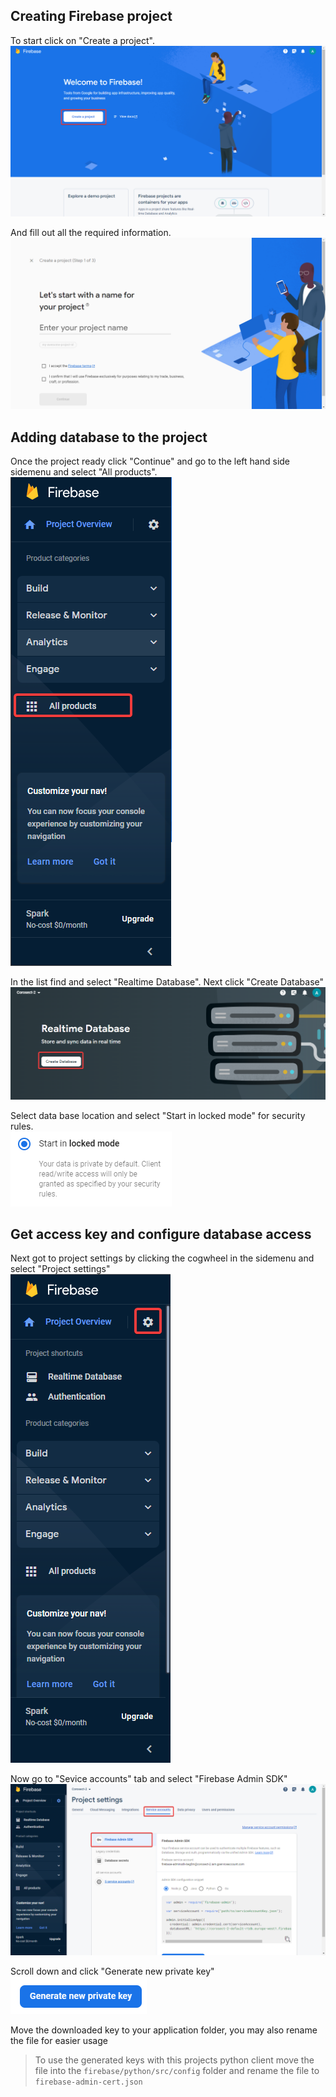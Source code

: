 ## Creating Firebase project

To start click on "Create a project".
![Alt text](image.png)

And fill out all the required information.
![Alt text](image-1.png)

## Adding database to the project

Once the project ready click "Continue" and go to the left hand side sidemenu and select "All products".  
![Alt text](image-2.png)

In the list find and select "Realtime Database". Next click "Create Database"  
![Alt text](image-3.png)

Select data base location and select "Start in locked mode" for security rules.  
![Alt text](image-4.png)

## Get access key and configure database access

Next got to project settings by clicking the cogwheel in the sidemenu and select "Project settings"  
![Alt text](image-5.png)

Now go to "Sevice accounts" tab and select "Firebase Admin SDK"  
![Alt text](image-6.png)

Scroll down and click "Generate new private key"   
![Alt text](image-7.png)

Move the downloaded key to your application folder, you may also rename the file for easier usage

> To use the generated keys with this projects python client move the file into the `firebase/python/src/config` folder and rename the file to `firebase-admin-cert.json`
